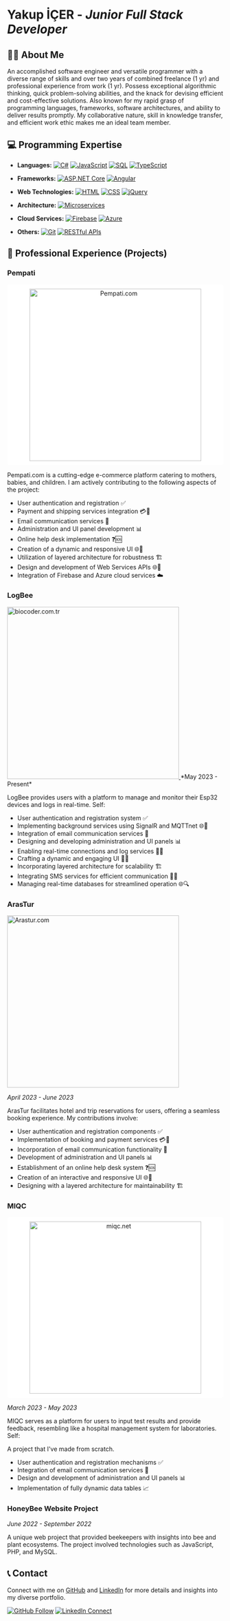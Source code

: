 # Yakup İÇER - *Junior Full Stack Developer*
## 👨‍💻 About Me

An accomplished software engineer and versatile programmer with a diverse range of skills and over two years of combined freelance (1 yr) and professional experience from work (1 yr). Possess exceptional algorithmic thinking, quick problem-solving abilities, and the knack for devising efficient and cost-effective solutions. Also known for my rapid grasp of programming languages, frameworks, software architectures, and ability to deliver results promptly. My collaborative nature, skill in knowledge transfer, and efficient work ethic makes me an ideal team member.

## 💻 Programming Expertise

- **Languages:** 
  [![C#](https://img.shields.io/badge/C%23-239120?style=flat-square&logo=c-sharp&logoColor=white)](https://docs.microsoft.com/en-us/dotnet/csharp/)
  [![JavaScript](https://img.shields.io/badge/JavaScript-F7DF1E?style=flat-square&logo=javascript&logoColor=black)](https://developer.mozilla.org/en-US/docs/Web/JavaScript)
  [![SQL](https://img.shields.io/badge/SQL-4479A1?style=flat-square&logo=postgresql&logoColor=white)](https://www.postgresql.org/)
  [![TypeScript](https://img.shields.io/badge/TypeScript-007ACC?style=flat-square&logo=typescript&logoColor=white)](https://www.typescriptlang.org/)
  
- **Frameworks:** 
  [![ASP.NET Core](https://img.shields.io/badge/ASP.NET_Core-512BD4?style=flat-square&logo=dotnet&logoColor=white)](https://dotnet.microsoft.com/apps/aspnet)
  [![Angular](https://img.shields.io/badge/Angular-DD0031?style=flat-square&logo=angular&logoColor=white)](https://angular.io/)
  
- **Web Technologies:** 
  [![HTML](https://img.shields.io/badge/HTML5-E34F26?style=flat-square&logo=html5&logoColor=white)](https://developer.mozilla.org/en-US/docs/Web/HTML)
  [![CSS](https://img.shields.io/badge/CSS3-1572B6?style=flat-square&logo=css3&logoColor=white)](https://developer.mozilla.org/en-US/docs/Web/CSS)
  [![jQuery](https://img.shields.io/badge/jQuery-0769AD?style=flat-square&logo=jquery&logoColor=white)](https://jquery.com/)

- **Architecture:** 
  [![Microservices](https://img.shields.io/badge/Microservices-000000?style=flat-square&logo=microsoft-azure&logoColor=white)](https://azure.microsoft.com/en-us/overview/microservices/)

- **Cloud Services:** 
  [![Firebase](https://img.shields.io/badge/Firebase-FFCA28?style=flat-square&logo=firebase&logoColor=black)](https://firebase.google.com/)
  [![Azure](https://img.shields.io/badge/Microsoft_Azure-0089D6?style=flat-square&logo=microsoft-azure&logoColor=white)](https://azure.microsoft.com/)

- **Others:** 
  [![Git](https://img.shields.io/badge/Git-F05032?style=flat-square&logo=git&logoColor=white)](https://git-scm.com/)
  [![RESTful APIs](https://img.shields.io/badge/RESTful_APIs-FF5733?style=flat-square&logo=insomnia&logoColor=white)](https://insomnia.rest/)
  
## 🚀 Professional Experience (Projects)

### Pempati 
<div style="background-color: white; padding: 10px; border-radius: 5px; text-align: center;">  
<a href="https://www.pempati.com" >
  <img src="https://pempati.com/assets/img/logo.png" alt="Pempati.com" width="400"/>  </div>  
</a>

Pempati.com is a cutting-edge e-commerce platform catering to mothers, babies, and children. I am actively contributing to the following aspects of the project:

- User authentication and registration ✅
- Payment and shipping services integration 💳🚚
- Email communication services 📧
- Administration and UI panel development 📊
- Online help desk implementation ❓🆘
- Creation of a dynamic and responsive UI 🌐🎨
- Utilization of layered architecture for robustness 🏗️
- Design and development of Web Services APIs 🌐🔌
- Integration of Firebase and Azure cloud services ☁️

### LogBee
<a href="#" >
  <img src="https://www.biocoder.com.tr/assets/img/BioCoder.png" alt="biocoder.com.tr" width="400"/>  </div>  
</a>
*May 2023 - Present*

LogBee provides users with a platform to manage and monitor their Esp32 devices and logs in real-time. Self:

- User authentication and registration system ✅
- Implementing background services using SignalR and MQTTnet 🌐📡
- Integration of email communication services 📧
- Designing and developing administration and UI panels 📊
- Enabling real-time connections and log services 🔄📝
- Crafting a dynamic and engaging UI 🌟🎨
- Incorporating layered architecture for scalability 🏗️
- Integrating SMS services for efficient communication 📱📨
- Managing real-time databases for streamlined operation 🌐🔍

### ArasTur
<a href="#" >
  <img src="https://arastur.com.tr/Uploads/SystemSetup/133483265292050991.png" alt="Arastur.com" width="400"/>  </div>  
</a>

*April 2023 - June 2023*

ArasTur facilitates hotel and trip reservations for users, offering a seamless booking experience. My contributions involve:

- User authentication and registration components ✅
- Implementation of booking and payment services 💳🏨
- Incorporation of email communication functionality 📧
- Development of administration and UI panels 📊
- Establishment of an online help desk system ❓🆘
- Creation of an interactive and responsive UI 🌐🎨
- Designing with a layered architecture for maintainability 🏗️

### MIQC
  
  <div style="background-color: white; padding: 10px; border-radius: 5px; text-align: center;">  
<a href="https://www.miqc.net" >
  <img src="https://miqc.net/miqc_html/images/MIQC_logo.png" alt="miqc.net" width="400"/>  </div>  
</a>

  *March 2023 - May 2023*  

MIQC serves as a platform for users to input test results and provide feedback, resembling like a hospital management system for laboratories. Self:

A project that I've made from scratch.

- User authentication and registration mechanisms ✅
- Integration of email communication services 📧
- Design and development of administration and UI panels 📊
- Implementation of fully dynamic data tables 📈

### HoneyBee Website Project
*June 2022 - September 2022*

A unique web project that provided beekeepers with insights into bee and plant ecosystems. The project involved technologies such as JavaScript, PHP, and MySQL.

## 📞 Contact

Connect with me on [GitHub](https://github.com/JohnDoeCoder) and [LinkedIn](https://www.linkedin.com/in/johndoe) for more details and insights into my diverse portfolio.

[![GitHub Follow](https://img.shields.io/github/followers/yakicer?label=Follow&style=social)](https://github.com/yakicer)
[![LinkedIn Connect](https://img.shields.io/badge/Connect-LinkedIn-blue)](https://www.linkedin.com/in/yakup-içer-yakicer)
